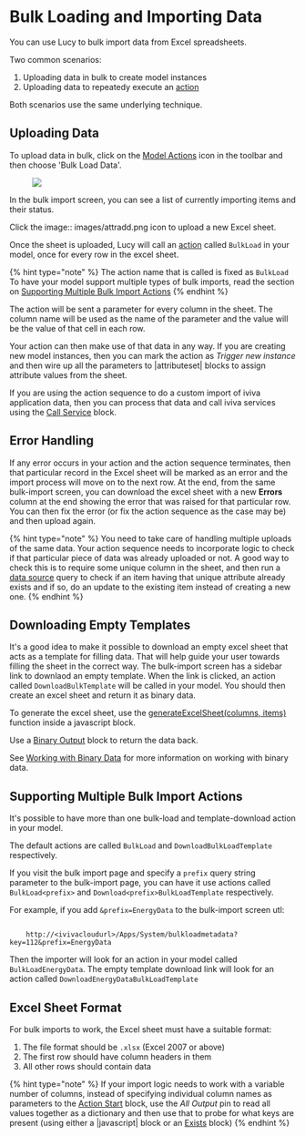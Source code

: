 


<a name='bulkloading'></a>

# Bulk Loading and Importing Data
You can use Lucy to bulk import data from Excel spreadsheets.

Two common scenarios:

1. Uploading data in bulk to create model instances
2. Uploading data to repeatedy execute an [action](actions)


Both scenarios use the same underlying technique.

## Uploading Data

To upload data in bulk, click on the [Model Actions](modelactions) icon in the toolbar and then choose 'Bulk Load Data'.

<figure><img src=' images/bulkimport.png'></figure>


In the bulk import screen, you can see a list of currently importing items and their status.

Click the image:: images/attradd.png icon to upload a new Excel sheet.

Once the sheet is uploaded, Lucy will call an [action](actions) called `BulkLoad` in your model, once for every row in the excel sheet.

{% hint type="note" %}
    The action name that is called is fixed as `BulkLoad`
    To have your model support multiple types of bulk imports, read the section on [Supporting Multiple Bulk Import Actions](bulkloading.rst#multipleimports) {% endhint %}

The action will be sent a parameter for every column in the sheet. The column name will be used as the name of the parameter and the value will be the value of that cell in each row.

Your action can then make use of that data in any way.
If you are creating new model instances, then you can mark the action as *Trigger new instance* and then wire up all the parameters to |attributeset| blocks to assign attribute values from the sheet.

If you are using the action sequence to do a custom import of iviva application data, then you can process that data and call iviva services using the [Call Service](block-source.raw.rst#callservice-ref) block.

## Error Handling
If any error occurs in your action and the action sequence terminates, then that particular record in the Excel sheet will be marked as an error and the import process will move on to the next row.
At the end, from the same bulk-import screen, you can download the excel sheet with a new **Errors** column at the end showing the error that was raised for that particular row. You can then fix the error (or fix the action sequence as the case may be) and then upload again.

{% hint type="note" %}
    You need to take care of handling multiple uploads of the same data. Your action sequence needs to incorporate logic to check if that particular piece of data was already uploaded or not. A good way to check this is to require some unique column in the sheet, and then run a [data source](datasources) query to check if an item having that unique attribute already exists and if so, do an update to the existing item instead of creating a new one. {% endhint %}

## Downloading Empty Templates
It's a good idea to make it possible to download an empty excel sheet  that acts as a template for filling data. That will help guide your user towards filling the sheet in the correct way.
The bulk-import screen has a sidebar link to downlaod an empty template.
When the link is clicked, an action called `DownloadBulkTemplate` will be called in your model. You should then create an excel sheet and return it as binary data.

To generate the excel sheet, use the [generateExcelSheet(columns, items)](es6javascript.rst#genexcel) function inside a javascript block.

Use a [Binary Output](block-source.raw.rst#actionbinaryoutput-ref) block to return the data back.

See [Working with Binary Data](datatypes.rst#binarydata) for more information on working with binary data.


<a name='multipleimports'></a>

## Supporting Multiple Bulk Import Actions
It's possible to have more than one bulk-load and template-download action in your model.

The default actions are called `BulkLoad` and `DownloadBulkLoadTemplate` respectively.

If you visit the bulk import page and specify a `prefix` query string parameter to the bulk-import page, you can have it use actions called `BulkLoad<prefix>` and `Download<prefix>BulkLoadTemplate` respectively.

For example, if you add `&prefix=EnergyData`  to the bulk-import screen utl:

```

    http://<ivivacloudurl>/Apps/System/bulkloadmetadata?key=112&prefix=EnergyData

```

Then the importer will look for an action in your model called `BulkLoadEnergyData`.
The empty template download link will look for an action called `DownloadEnergyDataBulkLoadTemplate`


## Excel Sheet Format
For bulk imports to work, the Excel sheet must have a suitable format:

1. The file format should be `.xlsx` (Excel 2007 or above)
2. The first row should have column headers in them
3. All other rows should contain data

{% hint type="note" %}
    If your import logic needs to work with a variable number of columns, instead of specifying individual column names as parameters to the [Action Start](actionstart-ref) block, use the *All Output* pin to read all values together as a dictionary and then use that to probe for what keys are present (using either a |javascript| block or an [Exists](block-source.raw.rst#exists-ref) block) {% endhint %}